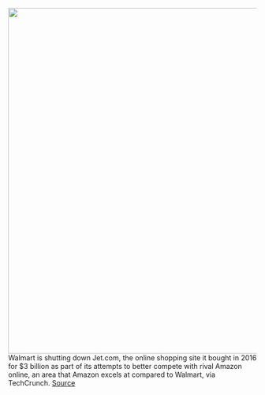 <img src='https://cdn.vox-cdn.com/thumbor/CFvciRCd9TcHidsy47ug0H3vEIA=/0x0:1069x553/1200x800/filters:focal(450x192:620x362)/cdn.vox-cdn.com/uploads/chorus_image/image/66816725/Screen_Shot_2018_09_13_at_12.05.54_PM.0.png' width='700px' /><br/>
Walmart is shutting down Jet.com, the online shopping site it bought in 2016 for $3 billion as part of its attempts to better compete with rival Amazon online, an area that Amazon excels at compared to Walmart, via TechCrunch.
<a href='https://www.theverge.com/2020/5/19/21263584/walmart-jet-shutdown-amazon-online-shopping-3-billion-2016'> Source <a/>